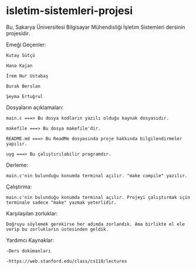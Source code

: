 # isletim-sistemleri-projesi
Bu, Sakarya Üniversitesi Bilgisayar Mühendisliği İşletim Sistemleri dersinin projesidir.

Emeği Geçenler:

	Kutay Sütçü
	
	Hana Kajan
	
	İrem Nur Ustabaş
	
	Burak Berslan
	
	Şeyma Ertuğrul
	
	
Dosyaların açıklamaları:

	main.c ===> Bu dosya kodların yazılı olduğu kaynak dosyasıdır.
	
	makefile ===> Bu dosya makefile'dir.
	
	README.md ===> Bu ReadMe dosyasında proje hakkında bilgilendirmeler yapılır.
	
	uyg ===> Bu çalıştırılabilir programdır.
	
	
Derleme:

	main.c'nin bulunduğu konumda terminal açılır. "make compile" yazılır.
	
	
Çalıştırma:

	main.c'nin bulunduğu konumda terminal açılır. Projeyi çalıştırmak için terminale sadece "make" yazmak yeterlidir.
	

Karşılaşılan zorluklar:

	Doğruyu söylemek gerekirse her adımda zorlandık. Ama birlikte el ele verip bu zorlukların üstesinden geldik.
	
	
Yardımcı Kaynaklar:

	-Ders dokümanları
	
	-https://web.stanford.edu/class/cs110/lectures
